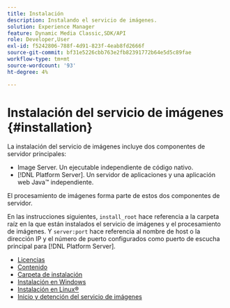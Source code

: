 ```yaml
---
title: Instalación
description: Instalando el servicio de imágenes.
solution: Experience Manager
feature: Dynamic Media Classic,SDK/API
role: Developer,User
exl-id: f5242806-788f-4d91-823f-4eab8fd2666f
source-git-commit: bf31e5226cbb763e2fb82391772b64e5d5c89fae
workflow-type: tm+mt
source-wordcount: '93'
ht-degree: 4%

---
```


# Instalación del servicio de imágenes {#installation}

La instalación del servicio de imágenes incluye dos componentes de servidor principales:

* Image Server. Un ejecutable independiente de código nativo.
* [!DNL Platform Server]. Un servidor de aplicaciones y una aplicación web Java™ independiente.

El procesamiento de imágenes forma parte de estos dos componentes de servidor.

En las instrucciones siguientes, `install_root` hace referencia a la carpeta raíz en la que están instalados el servicio de imágenes y el procesamiento de imágenes. Y `server:port` hace referencia al nombre de host o la dirección IP y el número de puerto configurados como puerto de escucha principal para [!DNL Platform Server].

* [Licencias](c-licensing.md)
* [Contenido](c-contents.md)
* [Carpeta de instalación](c-install-folder.md)
* [Instalación en Windows](t-installing-on-windows/t-installing-on-windows.md)
* [Instalación en Linux®](c-installing-linux/c-installing-linux.md)
* [Inicio y detención del servicio de imágenes](t-starting-and-stopping/t-starting-and-stopping.md)
